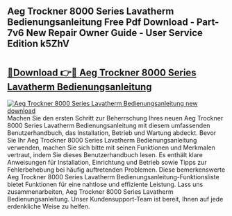 ## Aeg Trockner 8000 Series Lavatherm Bedienungsanleitung Free Pdf Download - Part-7v6 New Repair Owner Guide - User Service Edition k5ZhV

# <h2><a href="http://df08yc.blite.top/?on=Aeg+Trockner+8000+Series+Lavatherm+Bedienungsanleitung">🔗Download 👉🔴 Aeg Trockner 8000 Series Lavatherm Bedienungsanleitung</a></h2>

[![Aeg Trockner 8000 Series Lavatherm Bedienungsanleitung new download](https://i.imgur.com/lujVjoI.png)](http://df08yc.blite.top/?on=Aeg+Trockner+8000+Series+Lavatherm+Bedienungsanleitung)
Machen Sie den ersten Schritt zur Beherrschung Ihres neuen Aeg Trockner 8000 Series Lavatherm Bedienungsanleitung mit diesem umfassenden Benutzerhandbuch, das Installation, Betrieb und Wartung abdeckt. Bevor Sie Ihr Aeg Trockner 8000 Series Lavatherm Bedienungsanleitung verwenden, machen Sie sich bitte mit seinen Funktionen und Merkmalen vertraut, indem Sie dieses Benutzerhandbuch lesen. Es enthält klare Anweisungen für Installation, Einrichtung und Betrieb sowie Tipps zur Fehlerbehebung bei häufig auftretenden Problemen. Diese bemerkenswerte Aeg Trockner 8000 Series Lavatherm Bedienungsanleitung-Funktionsliste bietet Funktionen für eine nahtlose und effiziente Leistung. Lass uns zusammenarbeiten, Aeg Trockner 8000 Series Lavatherm Bedienungsanleitung. Unser Kundensupport-Team ist bereit, Ihnen auf jede erdenkliche Weise zu helfen.
